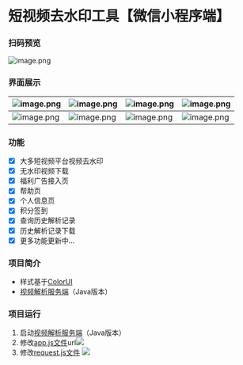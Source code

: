 # 短视频去水印工具【微信小程序端】
### 扫码预览
![image.png](https://oss.xtyu.top/blog-image/image_1631760814906.png)
### 界面展示
|![image.png](https://oss.xtyu.top/blog-image/image_1631761041711.png)|![image.png](https://oss.xtyu.top/blog-image/image_1631761083702.png)|![image.png](https://oss.xtyu.top/blog-image/image_1631761100894.png)|![image.png](https://oss.xtyu.top/blog-image/image_1631761154660.png)|
|-------|-------|-------|-------|
|![image.png](https://oss.xtyu.top/blog-image/image_1631761398645.png)|![image.png](https://oss.xtyu.top/blog-image/image_1631761484034.png)|![image.png](https://oss.xtyu.top/blog-image/image_1631761501219.png)|![image.png](https://oss.xtyu.top/blog-image/image_1631761523166.png)|

### 功能
- [x] 大多短视频平台视频去水印
- [x] 无水印视频下载
- [x] 福利广告接入页
- [x] 帮助页
- [x] 个人信息页
- [x] 积分签到
- [x] 查询历史解析记录
- [x] 历史解析记录下载
- [x] 更多功能更新中...

### 项目简介
- 样式基于[ColorUI](https://github.com/weilanwl/ColorUI)
- [视频解析服务端](https://github.com/xtanyu/ToolApi)（Java版本）

### 项目运行
1. 启动[视频解析服务端](https://github.com/xtanyu/ToolApi)（Java版本）
2. 修改[app.js文件](https://github.com/xtanyu/parsing-mini/blob/main/app.js)url![](https://oss.xtyu.top/blog-image/WeChat1a6c20afdc99177aa4913d374d45832c_1632374682363.png)
3. 修改[request.js文件](https://github.com/xtanyu/parsing-mini/blob/main/utils/request.js) ![](https://oss.xtyu.top/blog-image/WeChat1e65cae0701aeeeb1fab1ce900cad6ef_1632374718082.png)

